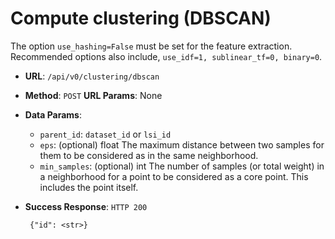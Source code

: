 
# Compute clustering (DBSCAN)

The option `use_hashing=False` must be set for the feature extraction. Recommended options also include, `use_idf=1, sublinear_tf=0, binary=0`.

 * **URL**: `/api/v0/clustering/dbscan`
 * **Method**: `POST` **URL Params**: None
 * **Data Params**: 
    - `parent_id`: `dataset_id` or `lsi_id`
    - `eps`: (optional) float
            The maximum distance between two samples for them to be considered
             as in the same neighborhood.
    - `min_samples`: (optional) int
            The number of samples (or total weight) in a neighborhood for a point
            to be considered as a core point. This includes the point itself.

 * **Success Response**: `HTTP 200`
    
        {"id": <str>}
